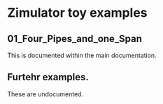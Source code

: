 # Zimulator toy examples

## 01_Four_Pipes_and_one_Span

This is documented within the main documentation.

## Furtehr examples.

These are undocumented.
